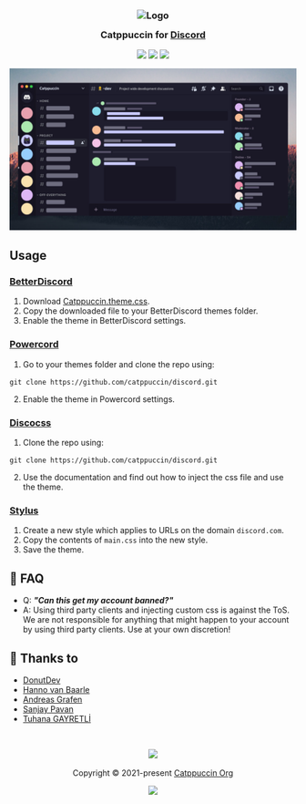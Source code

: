 <h3 align="center">
	<img src="https://raw.githubusercontent.com/catppuccin/catppuccin/main/assets/logos/exports/1544x1544_circle.png" width="100" alt="Logo"/><br/>
	<img src="https://raw.githubusercontent.com/catppuccin/catppuccin/main/assets/misc/transparent.png" height="30" width="0px"/>
	Catppuccin for <a href="https://discord.com/">Discord</a>
	<img src="https://raw.githubusercontent.com/catppuccin/catppuccin/main/assets/misc/transparent.png" height="30" width="0px"/>
</h3>

<p align="center">
    <a href="https://github.com/catppuccin/discord/stargazers"><img src="https://img.shields.io/github/stars/catppuccin/discord?colorA=363a4f&colorB=b7bdf8&style=for-the-badge&logo=starship style=for-the-badge"></a>
    <a href="https://github.com/catppuccin/discord/issues"><img src="https://img.shields.io/github/issues/catppuccin/discord?colorA=363a4f&colorB=f5a97f&style=for-the-badge"></a>
    <a href="https://github.com/catppuccin/discord/contributors"><img src="https://img.shields.io/github/contributors/catppuccin/discord?colorA=363a4f&colorB=a6da95&style=for-the-badge"></a>
</p>

![Discord Theme Preview](assets/preview.jpg)

## Usage

### [BetterDiscord](https://betterdiscord.app)

1. Download [Catppuccin.theme.css](https://raw.githubusercontent.com/catppuccin/discord/master/Catppuccin.theme.css).
2. Copy the downloaded file to your BetterDiscord themes folder.
3. Enable the theme in BetterDiscord settings.

### [Powercord](https://powercord.dev)

1. Go to your themes folder and clone the repo using:

```
git clone https://github.com/catppuccin/discord.git
```

2. Enable the theme in Powercord settings.

### [Discocss](https://github.com/mlvzk/discocss)

1. Clone the repo using:

```
git clone https://github.com/catppuccin/discord.git
```

2. Use the documentation and find out how to inject the css file and use the theme.

### [Stylus](https://github.com/openstyles/stylus)

1. Create a new style which applies to URLs on the domain `discord.com`.
2. Copy the contents of `main.css` into the new style.
3. Save the theme.

## 🙋 FAQ

-   Q: **_"Can this get my account banned?"_**
-   A: Using third party clients and injecting custom css is against the ToS. We are not responsible for anything that might happen to your account by using third party clients. Use at your own discretion!

## 💝 Thanks to

-   [DonutDev](https://github.com/DonutDev)
-   [Hanno van Baarle](https://github.com/HannoVB1)
-   [Andreas Grafen](https://github.com/andreasgrafen)
-   [Sanjay Pavan](https://github.com/WitherCubes)
-   [Tuhana GAYRETLİ](https://github.com/tuhanayim)

&nbsp;

<p align="center"><img src="https://raw.githubusercontent.com/catppuccin/catppuccin/main/assets/footers/gray0_ctp_on_line.svg?sanitize=true" /></p>
<p align="center">Copyright &copy; 2021-present <a href="https://github.com/catppuccin" target="_blank">Catppuccin Org</a>
<p align="center"><a href="https://github.com/catppuccin/catppuccin/blob/main/LICENSE"><img src="https://img.shields.io/static/v1.svg?style=for-the-badge&label=License&message=MIT&colorA=363a4f&colorB=b7bdf8"/></a></p>
